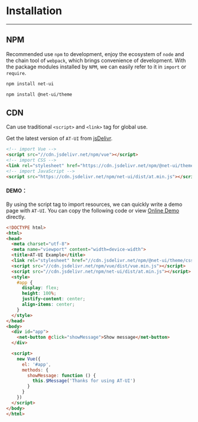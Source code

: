 # Installation

----

## NPM

Recommended use `npm` to development, enjoy the ecosystem of `node` and the chain tool of `webpack`, which brings convenience of development. With the package modules installed by `NPM`, we can easily refer to it in `import` or `require`.

```bash
npm install net-ui

npm install @net-ui/theme
```

## CDN

Can use traditional `<script>` and `<link>` tag for global use.

Get the latest version of `AT-UI` from [jsDelivr](https://www.jsdelivr.com/package/npm/net-ui).

```html
<!-- import Vue -->
<script src="//cdn.jsdelivr.net/npm/vue"></script>
<!-- import CSS -->
<link rel="stylesheet" href="https://cdn.jsdelivr.net/npm/@net-ui/theme/css/at.min.css">
<!-- import JavaScript -->
<script src="https://cdn.jsdelivr.net/npm/net-ui/dist/at.min.js"></script>
```

#### DEMO：

By using the script tag to import resources, we can quickly write a demo page with `AT-UI`. You can copy the following code or view [Online Demo](https://jsbin.com/dezafos/edit?html,output) directly.

```html
<!DOCTYPE html>
<html>
<head>
  <meta charset="utf-8">
  <meta name="viewport" content="width=device-width">
  <title>AT-UI Example</title>
  <link rel="stylesheet" href="//cdn.jsdelivr.net/npm/@net-ui/theme/css/at.min.css">
  <script src="//cdn.jsdelivr.net/npm/vue/dist/vue.min.js"></script>
  <script src="//cdn.jsdelivr.net/npm/net-ui/dist/at.min.js"></script>
  <style>
    #app {
      display: flex;
      height: 100%;
      justify-content: center;
      align-items: center;
    }
  </style>
</head>
<body>
  <div id="app">
    <net-button @click="showMessage">Show message</net-button>
  </div>

  <script>
    new Vue({
      el: '#app',
      methods: {
        showMessage: function () {
          this.$Message('Thanks for using AT-UI')
        }
      }
    })
  </script>
</body>
</html>
```
